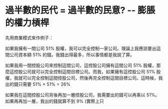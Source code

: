 # 過半數的民代 = 過半數的民意? -- 膨脹的權力槓桿

先用商業模式來作例子：

如果我擁有一間公司 51% 股權，我可以完全控制一家公司。理論上我應該要出這間公司資本額 51% 的錢。我錢出得最多，所以事情都是我說了算。

如果我用一間控股公司來控制這間公司，這控股公司擁有這間公司 51% 股權，那麼這控股公司就可以完全控制這間目標公司。而我，如果擁有這控股公司 51% 股權，我就可以完全控制這間控股公司，然後再完全控制這間目標公司。這時候，我出的錢只需要 51% × 51% = 26%

如果我在這間控股公司背後再加一層控股公司，我需要出的錢可以再乘以 51%。如果再再加一層，我出的錢就算不到 9% (實際上只